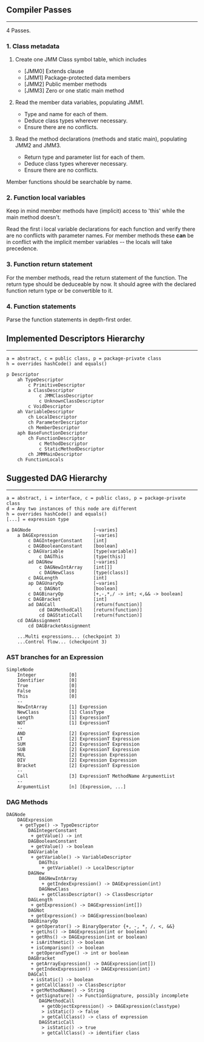 ## Compiler Passes
---

4 Passes.

### 1. Class metadata

1. Create one JMM Class symbol table, which includes
    * [JMM0] Extends clause
    * [JMM1] Package-protected data members
    * [JMM2] Public member methods
    * [JMM3] Zero or one static main method

2. Read the member data variables, populating JMM1.
    * Type and name for each of them.
    * Deduce class types wherever necessary.
    * Ensure there are no conflicts.

3. Read the method declarations (methods and static main), populating JMM2 and JMM3.
    * Return type and parameter list for each of them.
    * Deduce class types wherever necessary.
    * Ensure there are no conflicts.

Member functions should be searchable by name.

### 2. Function local variables

Keep in mind member methods have (implicit) access to 'this' while the
main method doesn't.

Read the first i local variable declarations for each function and
verify there are no conflicts with parameter names. For member methods these __can__ be in
conflict with the implicit member variables -- the locals will take precedence.

### 3. Function return statement

For the member methods, read the return statement of the function.
The return type should be deduceable by now. It should agree with the
declared function return type or be convertible to it.

### 4. Function statements

Parse the function statements in depth-first order.

## Implemented Descriptors Hierarchy
---

    a = abstract, c = public class, p = package-private class
    h = overrides hashCode() and equals()

    p Descriptor
        ah TypeDescriptor
            c PrimitiveDescriptor
            a ClassDescriptor
                c JMMClassDescriptor
                c UnknownClassDescriptor
            c VoidDescriptor
        ah VariableDescriptor
            ch LocalDescriptor
            ch ParameterDescriptor
            ch MemberDescriptor
        aph BaseFunctionDescriptor
            ch FunctionDescriptor
                c MethodDescriptor
                c StaticMethodDescriptor
            ch JMMMainDescriptor
        ch FunctionLocals

## Suggested DAG Hierarchy
---

    a = abstract, i = interface, c = public class, p = package-private class
    d = Any two instances of this node are different
    h = overrides hashCode() and equals()
    [...] = expression type

    a DAGNode                       [~varies]
        a DAGExpression             [~varies]
            c DAGIntegerConstant    [int]
            c DAGBooleanConstant    [boolean]
            c DAGVariable           [type(variable)]
                c DAGThis           [type(this)]
            ad DAGNew               [~varies]
                c DAGNewIntArray    [int[]]
                c DAGNewClass       [type(class)]
            c DAGLength             [int]
            ap DAGUnaryOp           [~varies]
                c DAGNot            [boolean]
            c DAGBinaryOp           [+,-,*,/ -> int; <,&& -> boolean]
            c DAGBracket            [int]
            ad DAGCall              [return(function)]
                cd DAGMethodCall    [return(function)]
                cd DAGStaticCall    [return(function)]
        cd DAGAssignment
            cd DAGBracketAssignment

        ...Multi expressions... (checkpoint 3)
        ...Control flow... (checkpoint 3)


### AST branches for an Expression

    SimpleNode
        Integer            [0]
        Identifier         [0]
        True               [0]
        False              [0]
        This               [0]
        --
        NewIntArray        [1] Expression
        NewClass           [1] ClassType
        Length             [1] ExpressionT
        NOT                [1] ExpressionT
        --
        AND                [2] ExpressionT Expression
        LT                 [2] ExpressionT Expression
        SUM                [2] ExpressionT Expression
        SUB                [2] ExpressionT Expression
        MUL                [2] Expression Expression
        DIV                [2] Expression Expression
        Bracket            [2] ExpressionT Expression
        --
        Call               [3] ExpressionT MethodName ArgumentList
        --
        ArgumentList       [n] [Expression, ...]

### DAG Methods

    DAGNode
        DAGExpression
         + getType() -> TypeDescriptor
            DAGIntegerConstant
             + getValue() -> int
            DAGBooleanConstant
             + getValue() -> boolean
            DAGVariable
             + getVariable() -> VariableDescriptor
                DAGThis
                 + getVariable() -> LocalDescriptor
            DAGNew
                DAGNewIntArray
                 + getIndexExpression() -> DAGExpression(int)
                DAGNewClass
                 + getClassDescriptor() -> ClassDescriptor
            DAGLength
             + getExpression() -> DAGExpression(int[])
            DAGNot
             + getExpression() -> DAGExpression(boolean)
            DAGBinaryOp
             + getOperator() -> BinaryOperator {+, -, *, /, <, &&}
             + getLhs() -> DAGExpression(int or boolean)
             + getRhs() -> DAGExpression(int or boolean)
             + isArithmetic() -> boolean
             + isComparison() -> boolean
             + getOperandType() -> int or boolean
            DAGBracket
             + getArrayExpression() -> DAGExpression(int[])
             + getIndexExpression() -> DAGExpression(int)
            DAGCall
             + isStatic() -> boolean
             + getCallClass() -> ClassDescriptor
             + getMethodName() -> String
             + getSignature() -> FunctionSignature, possibly incomplete
                DAGMethodCall
                 + getObjectExpression() -> DAGExpression(classtype)
                 > isStatic() -> false
                 > getCallClass() -> class of expression
                DAGStaticCall
                 > isStatic() -> true
                 > getCallClass() -> identifier class
